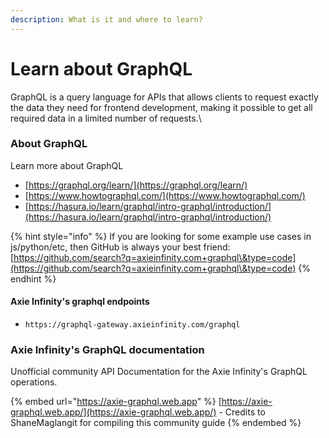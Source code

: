 ```yaml
---
description: What is it and where to learn?
---
```


# Learn about GraphQL

GraphQL is a query language for APIs that allows clients to request exactly the data they need for frontend development, making it possible to get all required data in a limited number of requests.\


### About GraphQL

Learn more about GraphQL

* [https://graphql.org/learn/](https://graphql.org/learn/)
* [https://www.howtographql.com/](https://www.howtographql.com/)
* [https://hasura.io/learn/graphql/intro-graphql/introduction/](https://hasura.io/learn/graphql/intro-graphql/introduction/)

{% hint style="info" %}
If you are looking for some example use cases in js/python/etc, then GitHub is always your best friend: [https://github.com/search?q=axieinfinity.com+graphql\&type=code](https://github.com/search?q=axieinfinity.com+graphql\&type=code)
{% endhint %}

#### Axie Infinity's graphql endpoints

* `https://graphql-gateway.axieinfinity.com/graphql`



### Axie Infinity's GraphQL documentation

Unofficial community API Documentation for the Axie Infinity's GraphQL operations.

{% embed url="https://axie-graphql.web.app" %}
[https://axie-graphql.web.app/](https://axie-graphql.web.app/) - Credits to ShaneMaglangit for compiling this community guide
{% endembed %}

